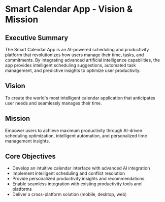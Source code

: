 # Smart Calendar App - Vision & Mission

## Executive Summary
The Smart Calendar App is an AI-powered scheduling and productivity platform that revolutionizes how users manage their time, tasks, and commitments. By integrating advanced artificial intelligence capabilities, the app provides intelligent scheduling suggestions, automated task management, and predictive insights to optimize user productivity.

## Vision
To create the world's most intelligent calendar application that anticipates user needs and seamlessly manages their time.

## Mission
Empower users to achieve maximum productivity through AI-driven scheduling optimization, intelligent automation, and personalized time management insights.

## Core Objectives
- Develop an intuitive calendar interface with advanced AI integration
- Implement intelligent scheduling and conflict resolution
- Provide personalized productivity insights and recommendations
- Enable seamless integration with existing productivity tools and platforms
- Deliver a cross-platform solution (mobile, desktop, web)